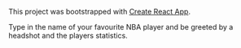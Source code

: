 This project was bootstrapped with [Create React App](https://github.com/facebookincubator/create-react-app).

Type in the name of your favourite NBA player and be greeted by a headshot and the players statistics.